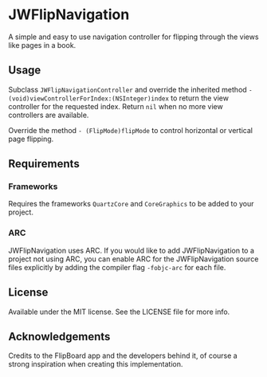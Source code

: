 JWFlipNavigation
==========================

A simple and easy to use navigation controller for flipping through the views like pages in a book.

## Usage


Subclass ```JWFlipNavigationController``` and override the inherited method ```- (void)viewControllerForIndex:(NSInteger)index``` to return the view controller for the requested index. Return ```nil``` when no more view controllers are available.

Override the method ```- (FlipMode)flipMode``` to control horizontal or vertical page flipping.

## Requirements

### Frameworks
Requires the frameworks ```QuartzCore``` and ```CoreGraphics``` to be added to your project.

### ARC
JWFlipNavigation uses ARC. If you would like to add JWFlipNavigation to a project not using ARC, you can enable ARC for the JWFlipNavigation source files explicitly by adding the compiler flag ```-fobjc-arc``` for each file.


## License
Available under the MIT license. See the LICENSE file for more info.

## Acknowledgements
Credits to the FlipBoard app and the developers behind it, of course a strong inspiration when creating this implementation.
